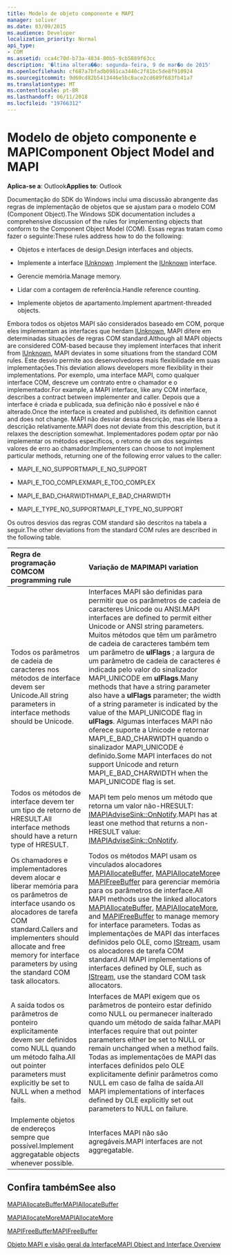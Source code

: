```yaml
---
title: Modelo de objeto componente e MAPI
manager: soliver
ms.date: 03/09/2015
ms.audience: Developer
localization_priority: Normal
api_type:
- COM
ms.assetid: cca4c70d-b73a-4834-80b5-9cb5889f63cc
description: '�ltima altera��o: segunda-feira, 9 de mar�o de 2015'
ms.openlocfilehash: cf687a7bfadb0981ca3440c2f81bc5de8f910924
ms.sourcegitcommit: 9d60cd82b5413446e5bc8ace2cd689f683fb41a7
ms.translationtype: MT
ms.contentlocale: pt-BR
ms.lasthandoff: 06/11/2018
ms.locfileid: "19766312"
---
```

# <a name="component-object-model-and-mapi"></a><span data-ttu-id="54ccf-103">Modelo de objeto componente e MAPI</span><span class="sxs-lookup"><span data-stu-id="54ccf-103">Component Object Model and MAPI</span></span>

  
  
<span data-ttu-id="54ccf-104">**Aplica-se a**: Outlook</span><span class="sxs-lookup"><span data-stu-id="54ccf-104">**Applies to**: Outlook</span></span> 
  
<span data-ttu-id="54ccf-105">Documentação do SDK do Windows inclui uma discussão abrangente das regras de implementação de objetos que se ajustam para o modelo COM (Component Object).</span><span class="sxs-lookup"><span data-stu-id="54ccf-105">The Windows SDK documentation includes a comprehensive discussion of the rules for implementing objects that conform to the Component Object Model (COM).</span></span> <span data-ttu-id="54ccf-106">Essas regras tratam como fazer o seguinte:</span><span class="sxs-lookup"><span data-stu-id="54ccf-106">These rules address how to do the following:</span></span>
  
- <span data-ttu-id="54ccf-107">Objetos e interfaces de design.</span><span class="sxs-lookup"><span data-stu-id="54ccf-107">Design interfaces and objects.</span></span>
    
- <span data-ttu-id="54ccf-108">Implemente a interface [IUnknown](http://msdn.microsoft.com/en-us/library/ms680509%28VS.85%29.aspx) .</span><span class="sxs-lookup"><span data-stu-id="54ccf-108">Implement the [IUnknown](http://msdn.microsoft.com/en-us/library/ms680509%28VS.85%29.aspx) interface.</span></span> 
    
- <span data-ttu-id="54ccf-109">Gerencie memória.</span><span class="sxs-lookup"><span data-stu-id="54ccf-109">Manage memory.</span></span>
    
- <span data-ttu-id="54ccf-110">Lidar com a contagem de referência.</span><span class="sxs-lookup"><span data-stu-id="54ccf-110">Handle reference counting.</span></span>
    
- <span data-ttu-id="54ccf-111">Implemente objetos de apartamento.</span><span class="sxs-lookup"><span data-stu-id="54ccf-111">Implement apartment-threaded objects.</span></span>
    
<span data-ttu-id="54ccf-112">Embora todos os objetos MAPI são considerados baseado em COM, porque eles implementam as interfaces que herdam [IUnknown](http://msdn.microsoft.com/en-us/library/ms680509%28VS.85%29.aspx), MAPI difere em determinadas situações de regras COM standard.</span><span class="sxs-lookup"><span data-stu-id="54ccf-112">Although all MAPI objects are considered COM-based because they implement interfaces that inherit from [IUnknown](http://msdn.microsoft.com/en-us/library/ms680509%28VS.85%29.aspx), MAPI deviates in some situations from the standard COM rules.</span></span> <span data-ttu-id="54ccf-113">Este desvio permite aos desenvolvedores mais flexibilidade em suas implementações.</span><span class="sxs-lookup"><span data-stu-id="54ccf-113">This deviation allows developers more flexibility in their implementations.</span></span> <span data-ttu-id="54ccf-114">Por exemplo, uma interface MAPI, como qualquer interface COM, descreve um contrato entre o chamador e o implementador.</span><span class="sxs-lookup"><span data-stu-id="54ccf-114">For example, a MAPI interface, like any COM interface, describes a contract between implementer and caller.</span></span> <span data-ttu-id="54ccf-115">Depois que a interface é criada e publicada, sua definição não é possível e não é alterado.</span><span class="sxs-lookup"><span data-stu-id="54ccf-115">Once the interface is created and published, its definition cannot and does not change.</span></span> <span data-ttu-id="54ccf-116">MAPI não desviar dessa descrição, mas ele libera a descrição relativamente.</span><span class="sxs-lookup"><span data-stu-id="54ccf-116">MAPI does not deviate from this description, but it relaxes the description somewhat.</span></span> <span data-ttu-id="54ccf-117">Implementadores podem optar por não implementar os métodos específicos, o retorno de um dos seguintes valores de erro ao chamador:</span><span class="sxs-lookup"><span data-stu-id="54ccf-117">Implementers can choose to not implement particular methods, returning one of the following error values to the caller:</span></span> 
  
- <span data-ttu-id="54ccf-118">MAPI_E_NO_SUPPORT</span><span class="sxs-lookup"><span data-stu-id="54ccf-118">MAPI_E_NO_SUPPORT</span></span>
    
- <span data-ttu-id="54ccf-119">MAPI_E_TOO_COMPLEX</span><span class="sxs-lookup"><span data-stu-id="54ccf-119">MAPI_E_TOO_COMPLEX</span></span>
    
- <span data-ttu-id="54ccf-120">MAPI_E_BAD_CHARWIDTH</span><span class="sxs-lookup"><span data-stu-id="54ccf-120">MAPI_E_BAD_CHARWIDTH</span></span>
    
- <span data-ttu-id="54ccf-121">MAPI_E_TYPE_NO_SUPPORT</span><span class="sxs-lookup"><span data-stu-id="54ccf-121">MAPI_E_TYPE_NO_SUPPORT</span></span>
    
<span data-ttu-id="54ccf-122">Os outros desvios das regras COM standard são descritos na tabela a seguir.</span><span class="sxs-lookup"><span data-stu-id="54ccf-122">The other deviations from the standard COM rules are described in the following table.</span></span>
  
|<span data-ttu-id="54ccf-123">**Regra de programação COM**</span><span class="sxs-lookup"><span data-stu-id="54ccf-123">**COM programming rule**</span></span>|<span data-ttu-id="54ccf-124">**Variação de MAPI**</span><span class="sxs-lookup"><span data-stu-id="54ccf-124">**MAPI variation**</span></span>|
|:-----|:-----|
|<span data-ttu-id="54ccf-125">Todos os parâmetros de cadeia de caracteres nos métodos de interface devem ser Unicode.</span><span class="sxs-lookup"><span data-stu-id="54ccf-125">All string parameters in interface methods should be Unicode.</span></span>  <br/> |<span data-ttu-id="54ccf-126">Interfaces MAPI são definidas para permitir que os parâmetros de cadeia de caracteres Unicode ou ANSI.</span><span class="sxs-lookup"><span data-stu-id="54ccf-126">MAPI interfaces are defined to permit either Unicode or ANSI string parameters.</span></span> <span data-ttu-id="54ccf-127">Muitos métodos que têm um parâmetro de cadeia de caracteres também tem um parâmetro de **ulFlags** ; a largura de um parâmetro de cadeia de caracteres é indicada pelo valor do sinalizador MAPI_UNICODE em **ulFlags**.</span><span class="sxs-lookup"><span data-stu-id="54ccf-127">Many methods that have a string parameter also have a **ulFlags** parameter; the width of a string parameter is indicated by the value of the MAPI_UNICODE flag in **ulFlags**.</span></span> <span data-ttu-id="54ccf-128">Algumas interfaces MAPI não oferece suporte a Unicode e retornar MAPI_E_BAD_CHARWIDTH quando o sinalizador MAPI_UNICODE é definido.</span><span class="sxs-lookup"><span data-stu-id="54ccf-128">Some MAPI interfaces do not support Unicode and return MAPI_E_BAD_CHARWIDTH when the MAPI_UNICODE flag is set.</span></span>  <br/> |
|<span data-ttu-id="54ccf-129">Todos os métodos de interface devem ter um tipo de retorno de HRESULT.</span><span class="sxs-lookup"><span data-stu-id="54ccf-129">All interface methods should have a return type of HRESULT.</span></span>  <br/> |<span data-ttu-id="54ccf-130">MAPI tem pelo menos um método que retorna um valor não-HRESULT: [IMAPIAdviseSink::OnNotify](imapiadvisesink-onnotify.md).</span><span class="sxs-lookup"><span data-stu-id="54ccf-130">MAPI has at least one method that returns a non-HRESULT value: [IMAPIAdviseSink::OnNotify](imapiadvisesink-onnotify.md).</span></span>  <br/> |
|<span data-ttu-id="54ccf-131">Os chamadores e implementadores devem alocar e liberar memória para os parâmetros de interface usando os alocadores de tarefa COM standard.</span><span class="sxs-lookup"><span data-stu-id="54ccf-131">Callers and implementers should allocate and free memory for interface parameters by using the standard COM task allocators.</span></span>  <br/> |<span data-ttu-id="54ccf-132">Todos os métodos MAPI usam os vinculados alocadores [MAPIAllocateBuffer](mapiallocatebuffer.md), [MAPIAllocateMore](mapiallocatemore.md)e [MAPIFreeBuffer](mapifreebuffer.md) para gerenciar memória para os parâmetros de interface.</span><span class="sxs-lookup"><span data-stu-id="54ccf-132">All MAPI methods use the linked allocators [MAPIAllocateBuffer](mapiallocatebuffer.md), [MAPIAllocateMore](mapiallocatemore.md), and [MAPIFreeBuffer](mapifreebuffer.md) to manage memory for interface parameters.</span></span> <span data-ttu-id="54ccf-133">Todas as implementações de MAPI das interfaces definidos pelo OLE, como [IStream](http://msdn.microsoft.com/en-us/library/aa380034%28VS.85%29.aspx), usam os alocadores de tarefa COM standard.</span><span class="sxs-lookup"><span data-stu-id="54ccf-133">All MAPI implementations of interfaces defined by OLE, such as [IStream](http://msdn.microsoft.com/en-us/library/aa380034%28VS.85%29.aspx), use the standard COM task allocators.</span></span>  <br/> |
|<span data-ttu-id="54ccf-134">A saída todos os parâmetros de ponteiro explicitamente devem ser definidos como NULL quando um método falha.</span><span class="sxs-lookup"><span data-stu-id="54ccf-134">All out pointer parameters must explicitly be set to NULL when a method fails.</span></span>  <br/> |<span data-ttu-id="54ccf-135">Interfaces de MAPI exigem que os parâmetros de ponteiro estar definido como NULL ou permanecer inalterado quando um método de saída falhar.</span><span class="sxs-lookup"><span data-stu-id="54ccf-135">MAPI interfaces require that out pointer parameters either be set to NULL or remain unchanged when a method fails.</span></span> <span data-ttu-id="54ccf-136">Todas as implementações de MAPI das interfaces definidos pelo OLE explicitamente definir parâmetros como NULL em caso de falha de saída.</span><span class="sxs-lookup"><span data-stu-id="54ccf-136">All MAPI implementations of interfaces defined by OLE explicitly set out parameters to NULL on failure.</span></span>  <br/> |
|<span data-ttu-id="54ccf-137">Implemente objetos de endereços sempre que possível.</span><span class="sxs-lookup"><span data-stu-id="54ccf-137">Implement aggregatable objects whenever possible.</span></span>  <br/> |<span data-ttu-id="54ccf-138">Interfaces MAPI não são agregáveis.</span><span class="sxs-lookup"><span data-stu-id="54ccf-138">MAPI interfaces are not aggregatable.</span></span>  <br/> |
   
## <a name="see-also"></a><span data-ttu-id="54ccf-139">Confira também</span><span class="sxs-lookup"><span data-stu-id="54ccf-139">See also</span></span>



[<span data-ttu-id="54ccf-140">MAPIAllocateBuffer</span><span class="sxs-lookup"><span data-stu-id="54ccf-140">MAPIAllocateBuffer</span></span>](mapiallocatebuffer.md)
  
[<span data-ttu-id="54ccf-141">MAPIAllocateMore</span><span class="sxs-lookup"><span data-stu-id="54ccf-141">MAPIAllocateMore</span></span>](mapiallocatemore.md)
  
[<span data-ttu-id="54ccf-142">MAPIFreeBuffer</span><span class="sxs-lookup"><span data-stu-id="54ccf-142">MAPIFreeBuffer</span></span>](mapifreebuffer.md)


[<span data-ttu-id="54ccf-143">Objeto MAPI e visão geral da Interface</span><span class="sxs-lookup"><span data-stu-id="54ccf-143">MAPI Object and Interface Overview</span></span>](mapi-object-and-interface-overview.md)

